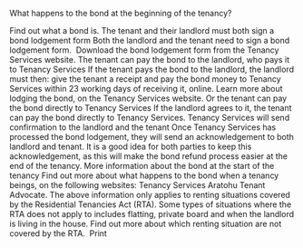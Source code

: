 What happens to the bond at the beginning of the tenancy?

Find out what a bond is.
The tenant and their landlord must both sign a bond lodgement form
Both the landlord and the tenant need to sign a bond lodgement form. 
Download the bond lodgement form from the Tenancy Services website.
The tenant can pay the bond to the landlord, who pays it to Tenancy Services
If the tenant pays the bond to the landlord, the landlord must then:
give the tenant a receipt and
pay the bond money to Tenancy Services within 23 working days of receiving it, online.
Learn more about lodging the bond, on the Tenancy Services website.
Or the tenant can pay the bond directly to Tenancy Services
If the landlord agrees to it, the tenant can pay the bond directly to Tenancy Services.
Tenancy Services will send confirmation to the landlord and the tenant
Once Tenancy Services has processed the bond lodgement, they will send an acknowledgement to both landlord and tenant.
It is a good idea for both parties to keep this acknowledgement, as this will make the bond refund process easier at the end of the tenancy.
More information about the bond at the start of the tenancy
Find out more about what happens to the bond when a tenancy beings, on the following websites:
Tenancy Services
Aratohu Tenant Advocate.
The above information only applies to renting situations covered by the Residential Tenancies Act (RTA). Some types of situations where the RTA does not apply to includes flatting, private board and when the landlord is living in the house. Find out more about which renting situation are not covered by the RTA.   Print 